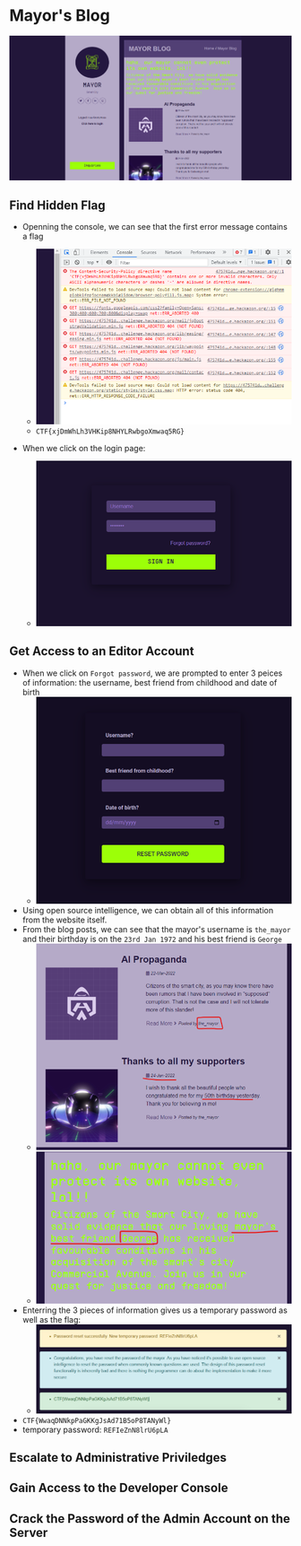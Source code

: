 # Mayor's Blog

![](./2022-07-24-09-57-38.png)

## Find Hidden Flag
* Openning the console, we can see that the first error message contains a flag
  * ![](./2022-07-24-09-59-17.png)
  * `CTF{xjDmWhLh3VHKip8NHYLRwbgoXmwaq5RG}`

* When we click on the login page:
  * ![](./2022-07-24-10-00-06.png)

## Get Access to an Editor Account
* When we click on `Forgot password`, we are prompted to enter 3 peices of information: the username, best friend from childhood and date of birth
  * ![](./2022-07-24-10-25-56.png)
* Using open source intelligence, we can obtain all of this information from the website itself.
* From the blog posts, we can see that the mayor's username is `the_mayor` and their birthday is on the `23rd Jan 1972` and his best friend is `George`
  * ![](./2022-07-24-10-06-40.png)
  * ![](./2022-07-24-10-22-29.png)
* Enterring the 3 pieces of information gives us a temporary password as well as the flag:
  * ![](./2022-07-24-10-24-54.png)
* `CTF{WwaqDNNkpPaGKKgJsAd71B5oP8TANyWl}`
* temporary password: `REFIeZnN8lrU6pLA`

## Escalate to Administrative Priviledges

## Gain Access to the Developer Console

## Crack the Password of the Admin Account on the Server
